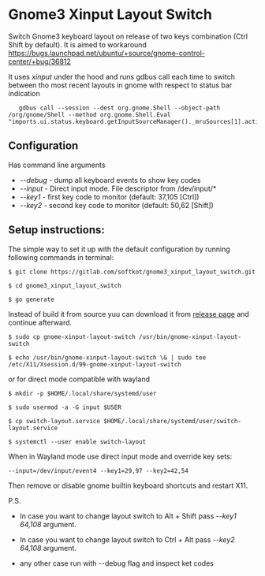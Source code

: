 # Gnome3 Xinput Layout Switch

Switch Gnome3 keyboard layout on release of two keys combination  (Ctrl Shift by default).
It is aimed to workaround https://bugs.launchpad.net/ubuntu/+source/gnome-control-center/+bug/36812 

It uses *xinput* under the hood and runs gdbus call each time to switch between tho most recent layouts in gnome with respect to status bar indication
       
       gdbus call --session --dest org.gnome.Shell --object-path /org/gnome/Shell --method org.gnome.Shell.Eval "imports.ui.status.keyboard.getInputSourceManager()._mruSources[1].activate()" 

## Configuration
Has command line arguments
* *--debug* - dump all keyboard events to show key codes  
* *--input* - Direct input mode. File descriptor from /dev/input/*  
* *--key1* - first key code to monitor (default: 37,105 [Ctrl])
* *--key2* - second key code to monitor (default: 50,62 [Shift])

## Setup instructions:

The simple way to set it up with the default configuration by running following commands in terminal:
    
    $ git clone https://gitlab.com/softkot/gnome3_xinput_layout_switch.git
    
    $ cd gnome3_xinput_layout_switch
    
    $ go generate
    
Instead of build it from source yuu can download it from [release page](https://gitlab.com/softkot/gnome3_xinput_layout_switch/-/releases) and continue afterward.
    
    $ sudo cp gnome-xinput-layout-switch /usr/bin/gnome-xinput-layout-switch
    
    $ echo /usr/bin/gnome-xinput-layout-switch \& | sudo tee /etc/X11/Xsession.d/99-gnome-xinput-layout-switch

or for direct mode compatible with wayland  

    $ mkdir -p $HOME/.local/share/systemd/user

    $ sudo usermod -a -G input $USER
    
    $ cp switch-layout.service $HOME/.local/share/systemd/user/switch-layout.service

    $ systemctl --user enable switch-layout

When in Wayland mode use direct input mode and override key sets: 
    
    --input=/dev/input/event4 --key1=29,97 --key2=42,54

Then remove or disable gnome builtin keyboard shortcuts and restart X11.   
      
P.S.

* In case you want to change layout switch to Alt + Shift pass *--key1 64,108* argument.

* In case you want to change layout switch to Ctrl + Alt pass *--key2 64,108* argument.

* any other case run with --debug flag and inspect ket codes